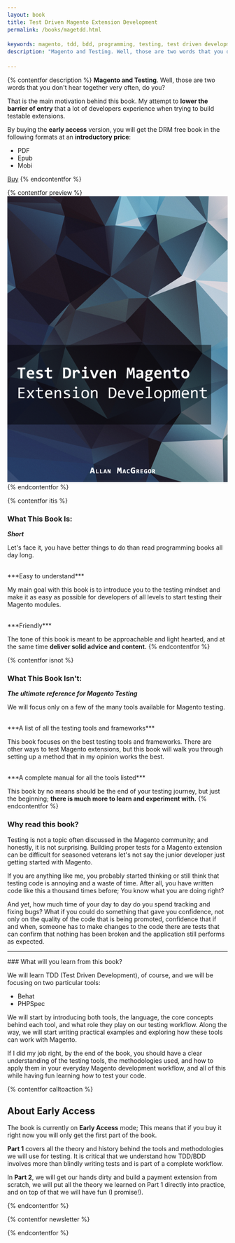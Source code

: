 ```yaml
---
layout: book
title: Test Driven Magento Extension Development
permalink: /books/magetdd.html

keywords: magento, tdd, bdd, programming, testing, test driven development, magento testing
description: "Magento and Testing. Well, those are two words that you do not hear together very often, do you? That is the main motivation behind this book. My attempt to lower the barrier of entry that a lot of developers experience when trying to build testable extensions."

---
```


{% contentfor description %}
**Magento and Testing**. Well, those are two words that you don't hear together very often, do you?

That is the main motivation behind this book. My attempt to **lower the barrier of entry** that a lot of developers experience when trying to build testable extensions.

By buying the **early access** version, you will get the DRM free book in the following formats at an **introductory price**:

- PDF
- Epub
- Mobi

<script type="text/javascript" src="https://gumroad.com/js/gumroad.js"></script>
<a class="gumroad-button" href="https://gumroad.com/l/JUWgk?wanted=true">Buy</a>
{% endcontentfor %}

{% contentfor preview %}
<img src="/assets/book_images/magetdd_title_v2.png" />
{% endcontentfor %}

{% contentfor itis %}
### What This Book Is:
***Short***

Let's face it, you have better things to do than read programming books all day long.

<br/>
***Easy to understand***

My main goal with this book is to introduce you to the testing mindset and make it as easy as possible for developers of all levels to start testing their Magento modules.

<br/>
***Friendly***

The tone of this book is meant to be approachable and light hearted, and at the same time **deliver solid advice and content.**
{% endcontentfor %}

{% contentfor isnot %}
### What This Book Isn't:
***The ultimate reference for Magento Testing***

We will focus only on a few of the many tools available for Magento testing.

<br/>
***A list of all the testing tools and frameworks***

This book focuses on the best testing tools and frameworks. There are other ways to test Magento extensions, but this book will walk you through setting up a method that in my opinion works the best.

<br/>
***A complete manual for all the tools listed***

This book by no means should be the end of your testing journey, but just the beginning; **there is much more to learn and experiment with.**
{% endcontentfor %}

### Why read this book?

Testing is not a topic often discussed in the Magento community; and honestly, it is not surprising. Building proper tests for a Magento extension can be difficult for seasoned veterans let's not say the junior developer just getting started with Magento.

If you are anything like me, you probably started thinking or still think that testing code is annoying and a waste of time. After all, you have written code like this a thousand times before; You know what you are doing right?

And yet, how much time of your day to day do you spend tracking and fixing bugs? What if you could do something that gave you confidence, not only on the quality of the code that is being promoted, confidence that if and when, someone has to make changes to the code there are tests that can confirm that nothing has been broken and the application still performs as expected.

<!-- So this books serves two purposes, the first is to give me an excuse to try out a more modern approach for Magento extension development and testing; the second one is to (hopefully) help out anyone looking to build Magento extensions using a more TDD oriented approach. -->
<hr/>
### What will you learn from this book?

We will learn TDD (Test Driven Development), of course, and we will be focusing on two particular tools:

- Behat
- PHPSpec

We will start by introducing both tools, the language, the core concepts behind each tool, and what role they play on our testing workflow. Along the way, we will start writing practical examples and exploring how these tools can work with Magento.

If I did my job right, by the end of the book, you should have a clear understanding of the testing tools, the methodologies used, and how to apply them in your everyday Magento development workflow, and all of this while having fun learning how to test your code.

{% contentfor calltoaction %}
## About Early Access

The book is currently on **Early Access** mode; This means that if you buy it right now you will only get the first part of the book.

**Part 1** covers all the theory and history behind the tools and methodologies we will use for testing. It is critical that we understand how TDD/BDD involves more than blindly writing tests and is part of a complete workflow.

In **Part 2**, we will get our hands dirty and build a payment extension from scratch, we will put all the theory we learned on Part 1 directly into practice, and on top of that we will have fun (I promise!).

{% endcontentfor %}


{% contentfor newsletter %}
<script src="https://app.convertkit.com/landing_pages/2716.js"></script>
{% endcontentfor %}
